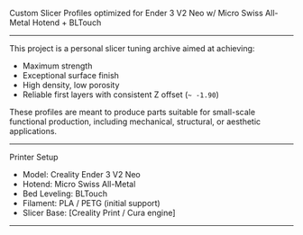 Custom Slicer Profiles optimized for Ender 3 V2 Neo w/ Micro Swiss All-Metal Hotend + BLTouch

---

This project is a personal slicer tuning archive aimed at achieving:

- Maximum strength 
- Exceptional surface finish 
- High density, low porosity  
- Reliable first layers with consistent Z offset (`~ -1.90`)

These profiles are meant to produce parts suitable for small-scale functional production, including mechanical, structural, or aesthetic applications.

---

Printer Setup

- Model: Creality Ender 3 V2 Neo  
- Hotend: Micro Swiss All-Metal  
- Bed Leveling: BLTouch  
- Filament: PLA / PETG (initial support)  
- Slicer Base: [Creality Print / Cura engine]

---
